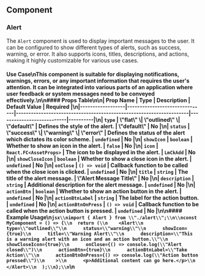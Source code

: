## Component

### Alert

The `Alert` component is used to display important messages to the user. It can be configured to show different types of alerts, such as success, warning, or error. It also supports icons, titles, descriptions, and actions, making it highly customizable for various use cases.

#### Use Case\\nThis component is suitable for displaying notifications, warnings, errors, or any important information that requires the user\'s attention. It can be integrated into various parts of an application where user feedback or system messages need to be conveyed effectively.\\n\\n#### Props Table\\n\\n| Prop Name        | Type                          | Description                                                         | Default Value             | Required |\\n|------------------|-------------------------------|---------------------------------------------------------------------|---------------------------|----------|\\n| `type`           | \\"flat\\" \\| \\"outlined\\" \\| \\"default\\" | Defines the style of the alert.                                      | \\"default\\"               | No       |\\n| `status`         | \\"success\\" \\| \\"warning\\" \\| \\"error\\" | Defines the status of the alert which dictates its color scheme.     | `undefined`               | No       |\\n| `showIcon`       | `boolean`                     | Whether to show an icon in the alert.                                | `false`                   | No       |\\n| `icon`           | `React.FC<AssetProps>`        | The icon to be displayed in the alert.                               | `LmCkAdd`                 | No       |\\n| `showCloseIcon`  | `boolean`                     | Whether to show a close icon in the alert.                           | `undefined`               | No       |\\n| `onClose`        | `() => void`                  | Callback function to be called when the close icon is clicked.       | `undefined`               | No       |\\n| `title`          | `string`                      | The title of the alert message.                                      | \\"Alert Message Title\\"   | No       |\\n| `description`    | `string`                      | Additional description for the alert message.                        | `undefined`               | No       |\\n| `actionBtn`      | `boolean`                     | Whether to show an action button in the alert.                       | `undefined`               | No       |\\n| `actionBtnLabel` | `string`                      | The label for the action button.                                     | `undefined`               | No       |\\n| `actionBtnOnPress` | `() => void`               | Callback function to be called when the action button is pressed.    | `undefined`               | No       |\\n\\n#### Example Usage\\n```jsx\\nimport { Alert } from \\"./alert\\";\\n\\nconst MyComponent = () => {\\n  return (\\n    <Alert\\n      type=\\"outlined\\"\\n      status=\\"warning\\"\\n      showIcon={true}\\n      title=\\"Warning Alert\\"\\n      description=\\"This is a warning alert with an icon and an action button.\\"\\n      showCloseIcon={true}\\n      onClose={() => console.log(\\"Alert closed\\")\\n      actionBtn={true}\\n      actionBtnLabel=\\"Take Action\\"\\n      actionBtnOnPress={() => console.log(\\"Action button pressed\\")\\n    >\\n      <p>Additional content can go here.</p>\\n    </Alert>\\n  );\\n};\\n```\\n

